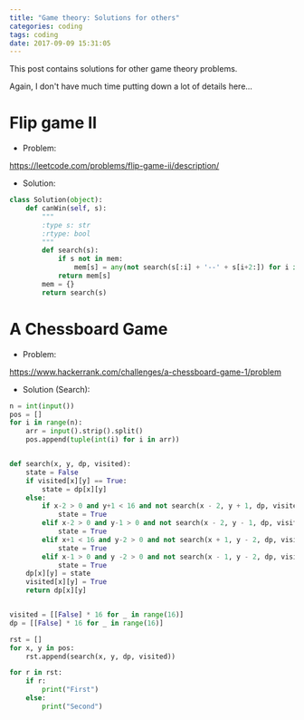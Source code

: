 ```yaml
---
title: "Game theory: Solutions for others"
categories: coding
tags: coding
date: 2017-09-09 15:31:05
---
```


This post contains solutions for other game theory problems.

Again, I don't have much time putting down a lot of details here...

# Flip game II

- Problem:

https://leetcode.com/problems/flip-game-ii/description/

- Solution:

```python
class Solution(object):
    def canWin(self, s):
        """
        :type s: str
        :rtype: bool
        """
        def search(s):
            if s not in mem:
                mem[s] = any(not search(s[:i] + '--' + s[i+2:]) for i in range(len(s)) if s[i:i+2] == '++')
            return mem[s]
        mem = {}
        return search(s)
```

<!--more-->

# A Chessboard Game

- Problem:

https://www.hackerrank.com/challenges/a-chessboard-game-1/problem

- Solution (Search):

```python
n = int(input())
pos = []
for i in range(n):
    arr = input().strip().split()
    pos.append(tuple(int(i) for i in arr))


def search(x, y, dp, visited):
    state = False
    if visited[x][y] == True:
        state = dp[x][y]
    else:
        if x-2 > 0 and y+1 < 16 and not search(x - 2, y + 1, dp, visited):
            state = True
        elif x-2 > 0 and y-1 > 0 and not search(x - 2, y - 1, dp, visited):
            state = True
        elif x+1 < 16 and y-2 > 0 and not search(x + 1, y - 2, dp, visited):
            state = True
        elif x-1 > 0 and y -2 > 0 and not search(x - 1, y - 2, dp, visited):
            state = True
    dp[x][y] = state
    visited[x][y] = True
    return dp[x][y]


visited = [[False] * 16 for _ in range(16)]
dp = [[False] * 16 for _ in range(16)]

rst = []
for x, y in pos:
    rst.append(search(x, y, dp, visited))

for r in rst:
    if r:
        print("First")
    else:
        print("Second")
```
